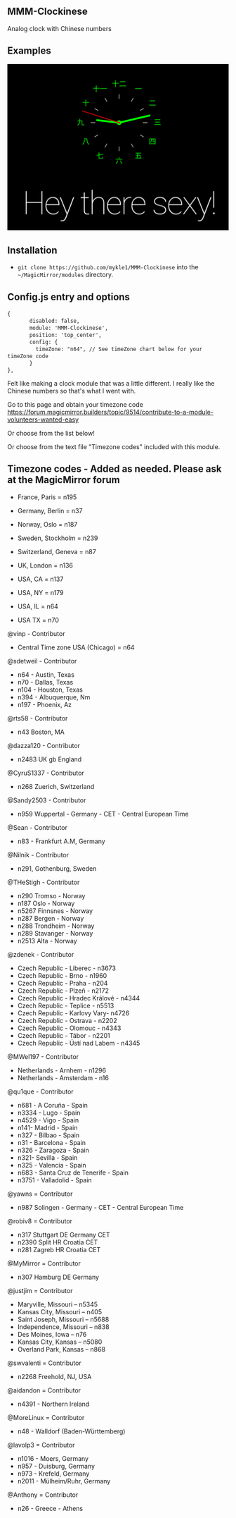 ## MMM-Clockinese

Analog clock with Chinese numbers

## Examples

![](images/1.png)

## Installation

* `git clone https://github.com/mykle1/MMM-Clockinese` into the `~/MagicMirror/modules` directory.

## Config.js entry and options

    {
           disabled: false,
           module: 'MMM-Clockinese',
           position: 'top_center',
           config: {
             timeZone: "n64", // See timeZone chart below for your timeZone code
           }
    },

Felt like making a clock module that was a little different.
I really like the Chinese numbers so that's what I went with.

Go to this page and obtain your timezone code https://forum.magicmirror.builders/topic/9514/contribute-to-a-module-volunteers-wanted-easy

Or choose from the list below!

Or choose from the text file "Timezone codes" included with this module.

## Timezone codes - Added as needed. Please ask at the MagicMirror forum

* France, Paris = n195

* Germany, Berlin = n37

* Norway, Oslo = n187

* Sweden, Stockholm = n239

* Switzerland, Geneva = n87

* UK, London = n136

* USA, CA = n137

* USA, NY = n179

* USA, IL = n64

* USA TX = n70

@vinp - Contributor
* Central Time zone USA (Chicago) = n64

@sdetweil - Contributor
* n64 - Austin, Texas
* n70 - Dallas, Texas
* n104 - Houston, Texas
* n394 - Albuquerque, Nm
* n197 - Phoenix, Az

@rts58 - Contributor
* n43 Boston, MA

@dazza120 - Contributor
* n2483 UK gb England

@CyruS1337 - Contributor
* n268 Zuerich, Switzerland

@Sandy2503 - Contributor
* n959 Wuppertal - Germany - CET - Central European Time

@Sean - Contributor
* n83 - Frankfurt A.M, Germany

@Nilnik - Contributor
* n291, Gothenburg, Sweden

@THeStigh - Contributor
* n290 Tromso - Norway
* n187 Oslo - Norway
* n5267 Finnsnes - Norway
* n287 Bergen - Norway
* n288 Trondheim - Norway
* n289 Stavanger - Norway
* n2513 Alta - Norway

@zdenek - Contributor
* Czech Republic - Liberec - n3673
* Czech Republic - Brno - n1960
* Czech Republic - Praha - n204
* Czech Republic - Plzeň - n2172
* Czech Republic - Hradec Králové - n4344
* Czech Republic - Teplice - n5513
* Czech Republic - Karlovy Vary- n4726
* Czech Republic - Ostrava - n2202
* Czech Republic - Olomouc - n4343
* Czech Republic - Tábor - n2201
* Czech Republic - Ústí nad Labem - n4345

@MWel197 - Contributor
* Netherlands - Arnhem - n1296
* Netherlands - Amsterdam - n16

@qu1que - Contributor
* n681 - A Coruña - Spain
* n3334 - Lugo - Spain
* n4529 - Vigo - Spain
* n141- Madrid - Spain
* n327 - Bilbao - Spain
* n31 - Barcelona - Spain
* n326 - Zaragoza - Spain
* n321- Sevilla - Spain
* n325 - Valencia - Spain
* n683 - Santa Cruz de Tenerife - Spain
* n3751 - Valladolid - Spain

@yawns = Contributor
* n987 Solingen - Germany - CET - Central European Time

@robiv8 = Contributor
* n317 Stuttgart DE Germany CET
* n2390 Split HR Croatia CET
* n281 Zagreb HR Croatia CET

@MyMirror = Contributor
* n307 Hamburg DE Germany

@justjim = Contributor
* Maryville, Missouri – n5345
* Kansas City, Missouri – n405
* Saint Joseph, Missouri – n5688
* Independence, Missouri – n838
* Des Moines, Iowa – n76
* Kansas City, Kansas – n5080
* Overland Park, Kansas – n868

@swvalenti = Contributor
* n2268 Freehold, NJ, USA

@aidandon = Contributor
* n4391 - Northern Ireland

@MoreLinux = Contributor
* n48 - Walldorf (Baden-Württemberg)

@lavolp3 = Contributor
* n1016 - Moers, Germany
* n957 - Duisburg, Germany
* n973 - Krefeld, Germany
* n2011 - Mülheim/Ruhr, Germany

@Anthony = Contributor
* n26 - Greece - Athens